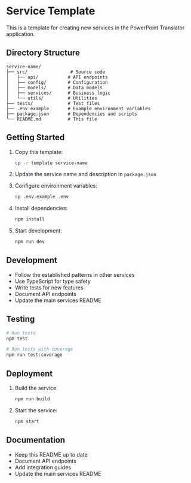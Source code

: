 # Service Template

This is a template for creating new services in the PowerPoint Translator application.

## Directory Structure

```
service-name/
├── src/                # Source code
│   ├── api/           # API endpoints
│   ├── config/        # Configuration
│   ├── models/        # Data models
│   ├── services/      # Business logic
│   └── utils/         # Utilities
├── tests/             # Test files
├── .env.example       # Example environment variables
├── package.json       # Dependencies and scripts
└── README.md          # This file
```

## Getting Started

1. Copy this template:
   ```bash
   cp -r template service-name
   ```

2. Update the service name and description in `package.json`

3. Configure environment variables:
   ```bash
   cp .env.example .env
   ```

4. Install dependencies:
   ```bash
   npm install
   ```

5. Start development:
   ```bash
   npm run dev
   ```

## Development

- Follow the established patterns in other services
- Use TypeScript for type safety
- Write tests for new features
- Document API endpoints
- Update the main services README

## Testing

```bash
# Run tests
npm test

# Run tests with coverage
npm run test:coverage
```

## Deployment

1. Build the service:
   ```bash
   npm run build
   ```

2. Start the service:
   ```bash
   npm start
   ```

## Documentation

- Keep this README up to date
- Document API endpoints
- Add integration guides
- Update the main services README 